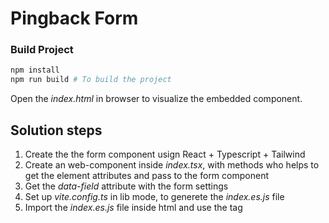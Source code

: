 # Pingback Form

### Build Project

```bash
npm install
npm run build # To build the project
```

Open the _index.html_ in browser to visualize the embedded component.

## Solution steps

1. Create the the form component usign React + Typescript + Tailwind
2. Create an web-component inside _index.tsx_, with methods who helps to get the element attributes and pass to the form component
3. Get the _data-field_ attribute with the form settings
4. Set up _vite.config.ts_ in lib mode, to generete the _index.es.js_ file
5. Import the _index.es.js_ file inside html and use the _<pingback-form></pingback-form>_ tag
